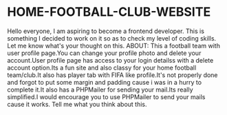 # HOME-FOOTBALL-CLUB-WEBSITE
Hello everyone, I am aspiring to become a frontend developer. This is something I decided to work on it so as to check my level of coding skills. Let me know what's your thought on this. 
ABOUT:
This a football team with user profile page.You can change your profile photo and delete your account.User profile page has access to your login detailss with a delete account option.Its a fun site and also classy for your home football team/club.It also has player tab with FIFA like profile.It's not properly done and forgot to put some margin and padding cause i was in a hurry to complete it.It also has a PHPMailer for sending your mail.Its really simplified.I would encourage you to use PHPMailer to send your mails cause it works.
Tell me what you think about this.
